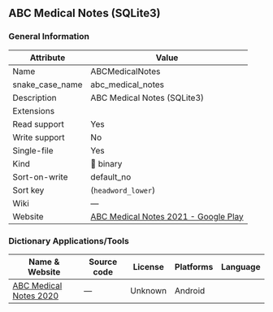 ABC Medical Notes (SQLite3)
---------------------------

### General Information

| Attribute       | Value                                                                                                                  |
|-----------------|------------------------------------------------------------------------------------------------------------------------|
| Name            | ABCMedicalNotes                                                                                                        |
| snake_case_name | abc_medical_notes                                                                                                      |
| Description     | ABC Medical Notes (SQLite3)                                                                                            |
| Extensions      |                                                                                                                        |
| Read support    | Yes                                                                                                                    |
| Write support   | No                                                                                                                     |
| Single-file     | Yes                                                                                                                    |
| Kind            | 🔢 binary                                                                                                              |
| Sort-on-write   | default_no                                                                                                             |
| Sort key        | \(`headword_lower`\)                                                                                                   |
| Wiki            | ―                                                                                                                      |
| Website         | [ABC Medical Notes 2021 - Google Play](https://play.google.com/store/apps/details?id=com.pocketmednotes2014.secondapp) |

### Dictionary Applications/Tools

| Name & Website                                                                                           | Source code | License | Platforms | Language |
|----------------------------------------------------------------------------------------------------------|-------------|---------|-----------|----------|
| [ABC Medical Notes 2020](https://play.google.com/store/apps/details?id=com.pocketmednotes2014.secondapp) | ―           | Unknown | Android   |          |
